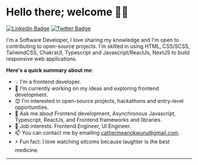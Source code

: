 # Hello there; welcome 👋🏾

[![Linkedin Badge](https://img.shields.io/badge/-catherineanokwuru-blue?style=for-the-badge&logo=Linkedin&logoColor=white&link=https://www.linkedin.com/in/catherineanokwuru)](https://www.linkedin.com/in/catherine-anokwuru-5a4694199/) [![Twitter Badge](https://img.shields.io/badge/-@CatorKate-1ca0f1?style=for-the-badge&logo=twitter&logoColor=white&link=https://twitter.com/CatorKate)](https://twitter.com/Cat_or_Kate)

I'm a Software Developer, I love sharing my knowledge and I'm open to contributing to open-source projects. I'm skilled in using HTML, CSS/SCSS, TailwindCSS, ChakraUI, Typescript and Javascript/ReactJs, NextJS to build responsive web applications.

**Here's a quick summary about me**:

- 💡 I'm a frontend developer.
- 🌱 I’m currently working on my ideas and exploring frontend development.
- 😊 I’m interested in open-source projects, hackathons and entry-level opportunities.
- 💬 Ask me about Frontend development, Asynchronous Javascript, Typescript, ReactJs, and Frontend frameworks and libraries.
- 💼 Job interests: Frontend Engineer, UI Engineer.
- 📫 You can contact me by emailing catherineanokwuru@gmail.com.
- ⚡ Fun fact: I love watching sitcoms because laughter is the best medicine.
---

